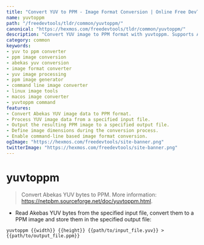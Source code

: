 ```yaml
---
title: "Convert YUV to PPM - Image Format Conversion | Online Free DevTools by Hexmos"
name: yuvtoppm
path: "/freedevtools/tldr/common/yuvtoppm/"
canonical: "https://hexmos.com/freedevtools/tldr/common/yuvtoppm/"
description: "Convert YUV image to PPM format with yuvtoppm. Supports Abekas YUV conversion to portable pixmap. Free online tool, no registration required."
category: common
keywords:
- yuv to ppm converter
- ppm image conversion
- abekas yuv conversion
- image format converter
- yuv image processing
- ppm image generator
- command line image converter
- linux image tools
- macos image converter
- yuvtoppm command
features:
- Convert Abekas YUV image data to PPM format.
- Process YUV image data from a specified input file.
- Output the resulting PPM image to a specified output file.
- Define image dimensions during the conversion process.
- Enable command-line based image format conversion.
ogImage: "https://hexmos.com/freedevtools/site-banner.png"
twitterImage: "https://hexmos.com/freedevtools/site-banner.png"
---
```


# yuvtoppm

> Convert Abekas YUV bytes to PPM.
> More information: <https://netpbm.sourceforge.net/doc/yuvtoppm.html>.

- Read Akebas YUV bytes from the specified input file, convert them to a PPM image and store them in the specified output file:

`yuvtoppm {{width}} {{height}} {{path/to/input_file.yuv}} > {{path/to/output_file.ppm}}`
